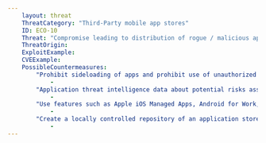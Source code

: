 ```yaml
---
    layout: threat
    ThreatCategory: "Third-Party mobile app stores"
    ID: ECO-10
    Threat: "Compromise leading to distribution of rogue / malicious applications"
    ThreatOrigin:
    ExploitExample:
    CVEExample:
    PossibleCountermeasures:
        "Prohibit sideloading of apps and prohibit use of unauthorized app stores":
            - 
        "Application threat intelligence data about potential risks associated with apps installed on devices":
            - 
        "Use features such as Apple iOS Managed Apps, Android for Work, or Samsung KNOX Workspace that provide some level of separation between personal apps and enterprise apps to mitigate the impact of malicious behaviors.":
            - 
        "Create a locally controlled repository of an application store such as F-Droid [^158]":
            - 
---
```

